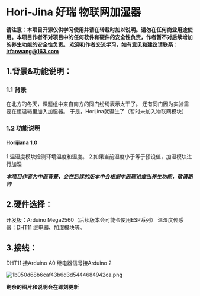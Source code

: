 # Hori-Jina 好瑞 物联网加湿器
**请注意：本项目开源仅供学习使用并请在转载时加以说明。请勿在任何商业用途使用。本项目作者不对项目中的任何软件和硬件的安全性负责，作者暂不对后续增加的养生功能的安全性负责。
欢迎和作者交流学习，如有意见和建议请联系：irfanwang@163.com**

## 1.背景&功能说明：
 ### 1.1 背景
 在北方的冬天，课题组中来自南方的同门纷纷表示太干了。
 还有同门因为实验需要在恒温箱里加入加湿器。
 于是，Horijina就诞生了（暂时未加入物联网模块）
 ### 1.2 功能说明
 #### Horijiana 1.0
 1.温湿度模块检测环境温度和湿度。
 2.如果当前湿度小于等于预设值，加湿模块进行加湿
 
***本项目作者为中医背景，会在后续的版本中会根据中医理论推出养生功能，敬请期待***
## 2.硬件选择：
 开发板：Arduino Mega2560（后续版本会可能会使用ESP系列）
 温湿度传感器：DHT11
 继电器、加湿模块等。
## 3.接线：
DHT11 接Arduino A0
继电器信号接Arduino 2

![1b050d68b6caf43b6d3d5444684942ca.png](en-resource://database/503:1)

    
    
**剩余的图片和说明会在即刻更新**
